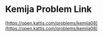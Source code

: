 # Kemija Problem Link
[https://open.kattis.com/problems/kemija08](https://open.kattis.com/problems/kemija08)